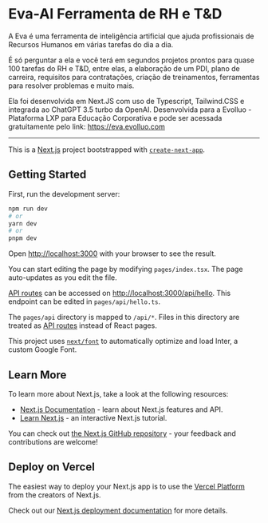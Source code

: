 # Eva-AI Ferramenta de RH e T&D

A Eva é uma ferramenta de inteligência artificial que ajuda profissionais de Recursos Humanos em várias tarefas do dia a dia.

É só perguntar a ela e você terá em segundos projetos prontos para quase 100 tarefas do RH e T&D, entre elas, a elaboração de um PDI, plano de carreira, requisitos para contratações, criação de treinamentos, ferramentas para resolver problemas e muito mais.

Ela foi desenvolvida em Next.JS com uso de Typescript, Tailwind.CSS e integrada ao ChatGPT 3.5 turbo da OpenAI.
Desenvolvida para a Evolluo - Plataforma LXP para Educação Corporativa e pode ser acessada gratuitamente pelo link: https://eva.evolluo.com

-----------------------------------------------------------------------------------------------------

This is a [Next.js](https://nextjs.org/) project bootstrapped with [`create-next-app`](https://github.com/vercel/next.js/tree/canary/packages/create-next-app).

## Getting Started

First, run the development server:

```bash
npm run dev
# or
yarn dev
# or
pnpm dev
```

Open [http://localhost:3000](http://localhost:3000) with your browser to see the result.

You can start editing the page by modifying `pages/index.tsx`. The page auto-updates as you edit the file.

[API routes](https://nextjs.org/docs/api-routes/introduction) can be accessed on [http://localhost:3000/api/hello](http://localhost:3000/api/hello). This endpoint can be edited in `pages/api/hello.ts`.

The `pages/api` directory is mapped to `/api/*`. Files in this directory are treated as [API routes](https://nextjs.org/docs/api-routes/introduction) instead of React pages.

This project uses [`next/font`](https://nextjs.org/docs/basic-features/font-optimization) to automatically optimize and load Inter, a custom Google Font.

## Learn More

To learn more about Next.js, take a look at the following resources:

- [Next.js Documentation](https://nextjs.org/docs) - learn about Next.js features and API.
- [Learn Next.js](https://nextjs.org/learn) - an interactive Next.js tutorial.

You can check out [the Next.js GitHub repository](https://github.com/vercel/next.js/) - your feedback and contributions are welcome!

## Deploy on Vercel

The easiest way to deploy your Next.js app is to use the [Vercel Platform](https://vercel.com/new?utm_medium=default-template&filter=next.js&utm_source=create-next-app&utm_campaign=create-next-app-readme) from the creators of Next.js.

Check out our [Next.js deployment documentation](https://nextjs.org/docs/deployment) for more details.



